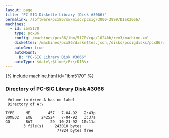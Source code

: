 ```yaml
---
layout: page
title: "PC-SIG Diskette Library (Disk #3066)"
permalink: /software/pcx86/sw/misc/pcsig/3000-3999/DISK3066/
machines:
  - id: ibm5170
    type: pcx86
    config: /machines/pcx86/ibm/5170/cga/1024kb/rev3/machine.xml
    diskettes: /machines/pcx86/diskettes.json,/disks/pcsigdisks/pcx86/diskettes.json
    autoGen: true
    autoMount:
      B: "PC-SIG Library Disk #3066"
    autoType: $date\r$time\rB:\rDIR\r
---
```


{% include machine.html id="ibm5170" %}

### Directory of PC-SIG Library Disk #3066

     Volume in drive A has no label
     Directory of A:\

    TYPE     ME        457   7-04-92   2:43p
    BOMB32   EXE    242524   7-04-92   3:37a
    GO       BAT        29  10-21-92  10:11a
            3 file(s)     243010 bytes
                           77824 bytes free
